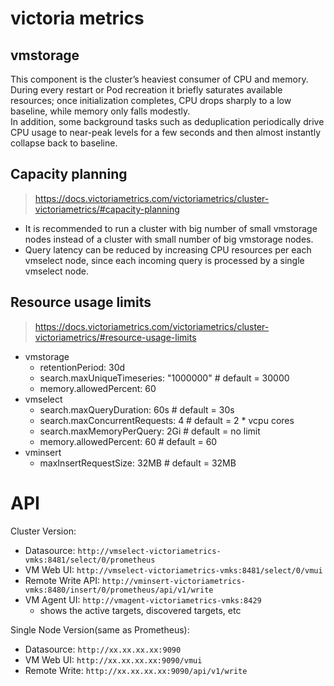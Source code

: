 # victoria metrics

## vmstorage

This component is the cluster’s heaviest consumer of CPU and memory.  
During every restart or Pod recreation it briefly saturates available resources; once
initialization completes, CPU drops sharply to a low baseline, while memory only falls
modestly.  
In addition, some background tasks such as deduplication periodically drive CPU usage to
near-peak levels for a few seconds and then almost instantly collapse back to baseline.

## Capacity planning

> https://docs.victoriametrics.com/victoriametrics/cluster-victoriametrics/#capacity-planning

- It is recommended to run a cluster with big number of small vmstorage nodes instead of a
  cluster with small number of big vmstorage nodes.
- Query latency can be reduced by increasing CPU resources per each vmselect node, since
  each incoming query is processed by a single vmselect node.

## Resource usage limits

> https://docs.victoriametrics.com/victoriametrics/cluster-victoriametrics/#resource-usage-limits

- vmstorage
  - retentionPeriod: 30d
  - search.maxUniqueTimeseries: "1000000"  # default = 30000
  - memory.allowedPercent: 60
- vmselect
  - search.maxQueryDuration: 60s    # default = 30s
  - search.maxConcurrentRequests: 4 # default = 2 \* vcpu cores
  - search.maxMemoryPerQuery: 2Gi   # default = no limit
  - memory.allowedPercent: 60       # default = 60
- vminsert
  - maxInsertRequestSize: 32MB      # default = 32MB


# API

Cluster Version:

- Datasource: `http://vmselect-victoriametrics-vmks:8481/select/0/prometheus`
- VM Web UI: `http://vmselect-victoriametrics-vmks:8481/select/0/vmui` 
- Remote Write API: `http://vminsert-victoriametrics-vmks:8480/insert/0/prometheus/api/v1/write`
- VM Agent UI: `http://vmagent-victoriametrics-vmks:8429`
  - shows the active targets, discovered targets, etc

Single Node Version(same as Prometheus):

- Datasource: `http://xx.xx.xx.xx:9090`
- VM Web UI: `http://xx.xx.xx.xx:9090/vmui` 
- Remote Write: `http://xx.xx.xx.xx:9090/api/v1/write`

